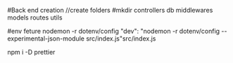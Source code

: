 #Back end creation
//create folders
#mkdir controllers db middlewares models routes utils

#env feture nodemon -r dotenv/config 
  "dev": "nodemon -r dotenv/config --experimental-json-module src/index.js"src/index.js
<!-- dev dependency -->
npm i -D prettier
